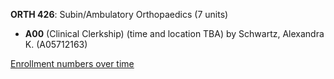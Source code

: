 **ORTH 426**: Subin/Ambulatory Orthopaedics (7 units)

- **A00** (Clinical Clerkship) (time and location TBA) by Schwartz, Alexandra K. (A05712163)

[Enrollment numbers over time](./ORTH426.tsv)
